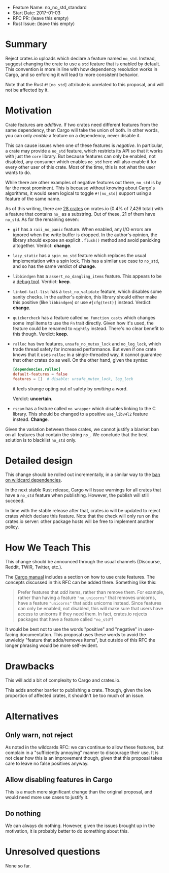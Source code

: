 - Feature Name: no_no_std_standard
- Start Date: 2017-01-03
- RFC PR: (leave this empty)
- Rust Issue: (leave this empty)

# Summary
[summary]: #summary

Reject crates.io uploads which declare a feature named `no_std`. Instead, suggest changing the crate to use a `std` feature that is enabled by default. This convention is more in line with how dependency resolution works in Cargo, and so enforcing it will lead to more consistent behavior.

Note that the Rust `#![no_std]` attribute is unrelated to this proposal, and will not be affected by it.

# Motivation
[motivation]: #motivation

Crate features are *additive*. If two crates need different features from the same dependency, then Cargo will take the union of both. In other words, you can only *enable* a feature on a dependency, never disable it.

This can cause issues when one of these features is *negative*. In particular, a crate may provide a `no_std` feature, which restricts its API so that it works with just the `core` library. But because features can only be enabled, not disabled, any consumer which enables `no_std` here will also enable it for every other user of this crate. Most of the time, this is not what the user wants to do.

While there are other examples of negative features out there, `no_std` is by far the most prominent. This is because without knowing about Cargo's algorithms, it would seem logical to toggle `#![no_std]` support using a feature of the same name.

As of this writing, there are [28 crates] on crates.io (0.4% of 7,426 total) with a feature that contains `no_` as a substring. Out of these, 21 of them have `no_std`. As for the remaining seven:

- `gif` has a `raii_no_panic` feature. When enabled, any I/O errors are ignored when the write buffer is dropped. In the author's opinion, the library should expose an explicit `.flush()` method and avoid panicking altogether. Verdict: **change**.

- `lazy_static` has a `spin_no_std` feature which replaces the usual implementation with a spin lock. This has a similar use case to `no_std`, and so has the same verdict of **change**.

- `libbindgen` has a `assert_no_dangling_items` feature. This appears to be a [debug tool][libbindgen commit]. Verdict: **keep**.

- `linked-tail-list` has a `test_no_validate` feature, which disables some sanity checks. In the author's opinion, this library should either make this positive (like `libbindgen`) or use `#[cfg(test)]` instead. Verdict: **change**.

- `quickercheck` has a feature called `no_function_casts` which changes some impl items to use the `Fn` trait directly. Given how it's used, the feature could be renamed to `nightly` instead. There's no clear benefit to this though. Verdict: **keep**.

- `ralloc` has two features, `unsafe_no_mutex_lock` and `no_log_lock`, which trade thread safety for increased performance. But even if one crate knows that it uses `ralloc` in a single-threaded way, it cannot guarantee that other crates do as well. On the other hand, given the syntax:

    ```toml
    [dependencies.ralloc]
    default-features = false
    features = []  # disable: unsafe_mutex_lock, log_lock
    ```

    it feels strange opting out of safety by *omitting* a word.

    Verdict: **uncertain**.

- `rscam` has a feature called `no_wrapper` which disables linking to the C library. This should be changed to a positive `use_libv4l2` feature instead. **Change**.

Given the variation between these crates, we cannot justify a blanket ban on all features that contain the string `no_`. We conclude that the best solution is to blacklist `no_std` only.

[28 crates]: https://gist.github.com/lfairy/5767bd29de07554e059981e18449ba44
[libbindgen commit]: https://github.com/servo/rust-bindgen/commit/15c687e0f1bec97448168f981ec93d207884a775

# Detailed design
[design]: #detailed-design

This change should be rolled out incrementally, in a similar way to the [ban on wildcard dependencies](./1241-no-wildcard-deps.md).

In the next stable Rust release, Cargo will issue warnings for all crates that have a `no_std` feature when publishing. However, the publish will still succeed.

In time with the stable release after that, crates.io will be updated to reject crates which declare this feature. Note that the check will only run on the crates.io server: other package hosts will be free to implement another policy.

# How We Teach This
[how-we-teach-this]: #how-we-teach-this

This change should be announced through the usual channels (Discourse, Reddit, TWiR, Twitter, etc.).

The [Cargo manual] includes a section on how to use crate features. The concepts discussed in this RFC can be added there. Something like this:

> Prefer features that *add* items, rather than remove them. For example, rather than having a feature `"no_unicorns"` that removes unicorns, have a feature `"unicorns"` that adds unicorns instead. Since features can only be enabled, not disabled, this will make sure that users have access to unicorns if they need them. In fact, crates.io rejects packages that have a feature called `"no_std"`!

It would be best not to use the words "positive" and "negative" in user-facing documentation. This proposal uses these words to avoid the unwieldy "feature that adds/removes items", but outside of this RFC the longer phrasing would be more self-evident.

[Cargo manual]: http://doc.crates.io/manifest.html#the-features-section

# Drawbacks
[drawbacks]: #drawbacks

This will add a bit of complexity to Cargo and crates.io.

This adds another barrier to publishing a crate. Though, given the low proportion of affected crates, it shouldn't be too much of an issue.

# Alternatives
[alternatives]: #alternatives

## Only warn, not reject

As noted in the wildcards RFC: we can continue to allow these features, but complain in a "sufficiently annoying" manner to discourage their use. It is not clear how this is an improvement though, given that this proposal takes care to leave no false positives anyway.

## Allow disabling features in Cargo

This is a much more significant change than the original proposal, and would need more use cases to justify it.

## Do nothing

We can always do nothing. However, given the issues brought up in the motivation, it is probably better to do something about this.

# Unresolved questions
[unresolved]: #unresolved-questions

None so far.
